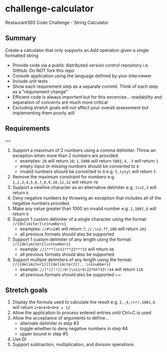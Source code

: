 # challenge-calculator
Restaurant365 Code Challenge - String Calculator

## Summary
Create a calculator that only supports an Add operation given a single formatted string

* Provide code via a public distributed version control repository i.e. GitHub. Do NOT fork this repo
* Console application using the language defined by your interviewer
* Include unit tests
* Show each requirement step as a separate commit. Think of each step as a "requirement change"
* Efficient code is always important but for this excercise... readability and separation of concerns are much more critical
* Excluding stretch goals will not affect your overall assessment but implementing them poorly will

## Requirements
~~
1. Support a maximum of 2 numbers using a comma delimiter. Throw an exception when more than 2 numbers are provided
	* examples: `20` will return `20`; `1,5000` will return `5001`; `4,-3` will return `1`
	* empty input or missing numbers should be converted to `0`
	* invalid numbers should be converted to `0` e.g. `5,tytyt` will return `5`
2. Remove the maximum constraint for numbers e.g. `1,2,3,4,5,6,7,8,9,10,11,12` will return `78`
3. Support a newline character as an alternative delimiter e.g. `1\n2,3` will return `6` 
4. Deny negative numbers by throwing an exception that includes all of the negative numbers provided
5. Make any value greater than 1000 an invalid number e.g. `2,1001,6` will return `8`
6. Support 1 custom delimiter of a single character using the format: `//{delimiter}\n{numbers}`
	* examples: `//#\n2#5` will return `7`; `//,\n2,ff,100` will return `102` 
	* all previous formats should also be supported
7. Support 1 custom delimiter of any length using the format: `//[{delimiter}]\n{numbers}`
	* example: `//[***]\n11***22***33` will return `66`
	* all previous formats should also be supported
8. Support multiple delimiters of any length using the format: `//[{delimiter1}][{delimiter2}]...\n{numbers}`
	* example: `//[*][!!][r9r]\n11r9r22*hh*33!!44` will return `110`
	* all previous formats should also be supported
~~
## Stretch goals
1. Display the formula used to calculate the result e.g. `2,,4,rrrr,1001,6` will return `2+0+4+0+0+6 = 12`
2. Allow the application to process entered entries until Ctrl+C is used
3. Allow the acceptance of arguments to define...
	* alternate delimiter in step #3 
	* toggle whether to deny negative numbers in step #4
	* upper bound in step #5
4. Use DI
5. Support subtraction, multiplication, and division operations
